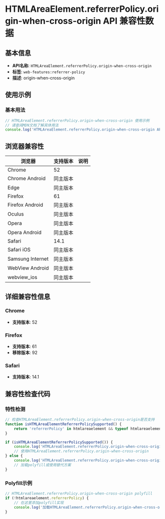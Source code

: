 # HTMLAreaElement.referrerPolicy.origin-when-cross-origin API 兼容性数据

## 基本信息

- **API名称**: `HTMLAreaElement.referrerPolicy.origin-when-cross-origin`
- **标签**: `web-features:referrer-policy`
- **描述**: origin-when-cross-origin

## 使用示例

### 基本用法

```javascript
// HTMLAreaElement.referrerPolicy.origin-when-cross-origin 使用示例
// 请查阅MDN文档了解具体用法
console.log('HTMLAreaElement.referrerPolicy.origin-when-cross-origin API');
```

## 浏览器兼容性

| 浏览器 | 支持版本 | 说明 |
|--------|----------|------|
| Chrome | 52 |  |
| Chrome Android | 同主版本 |  |
| Edge | 同主版本 |  |
| Firefox | 61 |  |
| Firefox Android | 同主版本 |  |
| Oculus | 同主版本 |  |
| Opera | 同主版本 |  |
| Opera Android | 同主版本 |  |
| Safari | 14.1 |  |
| Safari iOS | 同主版本 |  |
| Samsung Internet | 同主版本 |  |
| WebView Android | 同主版本 |  |
| webview_ios | 同主版本 |  |

## 详细兼容性信息

### Chrome

- **支持版本**: 52

### Firefox

- **支持版本**: 61
- **移除版本**: 92

### Safari

- **支持版本**: 14.1

## 兼容性检查代码

### 特性检测

```javascript
// 检查HTMLAreaElement.referrerPolicy.origin-when-cross-origin是否支持
function isHTMLAreaElementReferrerPolicySupported() {
    return 'referrerPolicy' in htmlareaelement && typeof htmlareaelement.referrerPolicy === 'function';
}

if (isHTMLAreaElementReferrerPolicySupported()) {
    console.log('HTMLAreaElement.referrerPolicy.origin-when-cross-origin 支持');
    // 使用HTMLAreaElement.referrerPolicy.origin-when-cross-origin
} else {
    console.log('HTMLAreaElement.referrerPolicy.origin-when-cross-origin 不支持，需要polyfill');
    // 加载polyfill或使用替代方案
}
```

### Polyfill示例

```javascript
// HTMLAreaElement.referrerPolicy.origin-when-cross-origin polyfill
if (!htmlareaelement.referrerPolicy) {
    // 在这里添加polyfill实现
    console.log('加载HTMLAreaElement.referrerPolicy.origin-when-cross-origin polyfill');
}
```

